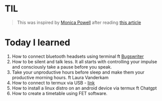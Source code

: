 # TIL

> This was inspired by [Monica Powell](https://monica.dev) after reading [this article](https://github.com/readme/guides/private-documentation)

# Today I learned

1. How to connect bluetooth headsets using terminal ft [Bugswriter](https://youtu.be/Jhzqm8JKekk?si=uEIsigaQgovz4MHz)
1. How to be silent and talk less. It all starts with controlling your impulse and consciously take a pause before you speak.
1. Take your unproductive hours before sleep and make them your productive morning hours. ft Laura Vanderkam
1. How to connect to termux via USB - [link](https://glow.li/posts/access-termux-via-usb/)
1. How to install a linux distro on an android device via termux ft Chatgpt
1. How to create a timetable using FET software.
